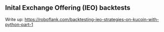 ## Inital Exchange Offering (IEO) backtests

Write up: https://roboflank.com/backtesting-ieo-strategies-on-kucoin-with-python-part-1
